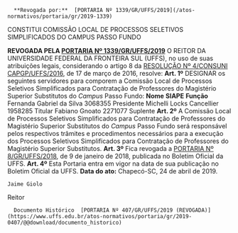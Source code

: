       **Revogada por:**  [PORTARIA Nº 1339/GR/UFFS/2019](/atos-normativos/portaria/gr/2019-1339) 

   CONSTITUI COMISSÃO LOCAL DE PROCESSOS SELETIVOS SIMPLIFICADOS DO CAMPUS PASSO FUNDO  

 **REVOGADA PELA [PORTARIA Nº 1339/GR/UFFS/2019](https://www.uffs.edu.br/atos-normativos/portaria/gr/2019-1339)**   O REITOR DA UNIVERSIDADE FEDERAL DA FRONTEIRA SUL (UFFS), no uso de suas atribuições legais, considerando o artigo 8 da [RESOLUÇÃO Nº 4/CONSUNI CAPGP/UFFS/2016](https://www.uffs.edu.br/atos-normativos/resolucao/consunicapgp/2016-0004), de 17 de março de 2016, resolve: **Art. 1º**  DESIGNAR os seguintes servidores para comporem a Comissão Local de Processos Seletivos Simplificados para Contratação de Professores do Magistério Superior Substitutos do *Campus*  Passo Fundo:      **Nome**   **SIAPE**   **Função**     Fernanda Gabriel da Silva   3068355   Presidente     Michelli Locks Cancellier   1958285   Titular     Fabiano Gnoato   2271077   Suplente       **Art. 2º**  A Comissão Local de Processos Seletivos Simplificados para Contratação de Professores do Magistério Superior Substitutos do *Campus*  Passo Fundo será responsável pelos respectivos trâmites e procedimentos necessários para a execução dos Processos Seletivos Simplificados para Contratação de Professores do Magistério Superior Substitutos. **Art. 3º**  Fica revogada a [PORTARIA Nº 8/GR/UFFS/2018](https://www.uffs.edu.br/atos-normativos/portaria/gr/2018-0008), de 9 de janeiro de 2018, publicada no Boletim Oficial da UFFS. **Art. 4º**  Esta Portaria entra em vigor na data de sua publicação no Boletim Oficial da UFFS.        **Data do ato:** Chapecó-SC, 24 de abril de 2019.   
 

    Jaime Giolo   
 Reitor 

      Documento Histórico  [PORTARIA Nº 407/GR/UFFS/2019 (REVOGADA)](https://www.uffs.edu.br/atos-normativos/portaria/gr/2019-0407/@@download/documento_historico)     
      